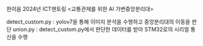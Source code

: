 한이음 2024년 ICT멘토링 <교통관제를 위한 AI 가변중앙분리대>

detect_custom.py : yolov7을 통해 이미지 분석을 수행하고 중앙분리대의 이동을 판단
union.py : detect_custom.py에서 판단한 데이터를 받아 STM32로의 시리얼 통신을 수행
